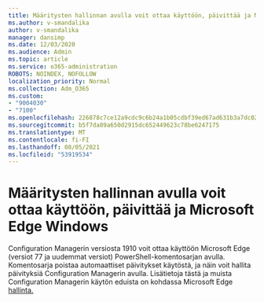 ```yaml
---
title: Määritysten hallinnan avulla voit ottaa käyttöön, päivittää ja Microsoft Edge Windows
ms.author: v-smandalika
author: v-smandalika
manager: dansimp
ms.date: 12/03/2020
ms.audience: Admin
ms.topic: article
ms.service: o365-administration
ROBOTS: NOINDEX, NOFOLLOW
localization_priority: Normal
ms.collection: Adm_O365
ms.custom:
- "9004030"
- "7100"
ms.openlocfilehash: 226878c7ce12a9cdc9c6b24a1b05cdbf39ed67ad631b3a7dc02bbe0d7d6b91a2
ms.sourcegitcommit: b5f7da89a650d2915dc652449623c78be6247175
ms.translationtype: MT
ms.contentlocale: fi-FI
ms.lasthandoff: 08/05/2021
ms.locfileid: "53919534"
---
```

# <a name="use-configuration-manager-to-deploy-update-and-manage-microsoft-edge-on-windows"></a>Määritysten hallinnan avulla voit ottaa käyttöön, päivittää ja Microsoft Edge Windows

Configuration Managerin versiosta 1910 voit ottaa käyttöön Microsoft Edge (versiot 77 ja uudemmat versiot) PowerShell-komentosarjan avulla. Komentosarja poistaa automaattiset päivitykset käytöstä, ja näin voit hallita päivityksiä Configuration Managerin avulla. Lisätietoja tästä ja muista Configuration Managerin käytön eduista on kohdassa Microsoft Edge [hallinta.](https://docs.microsoft.com/mem/configmgr/apps/deploy-use/deploy-edge?)